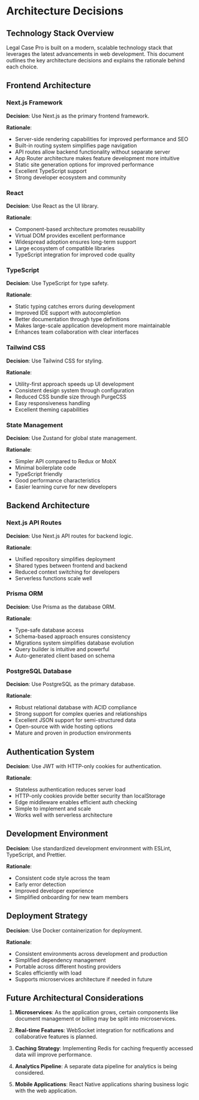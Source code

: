 # Architecture Decisions

## Technology Stack Overview

Legal Case Pro is built on a modern, scalable technology stack that leverages the latest advancements in web development. This document outlines the key architecture decisions and explains the rationale behind each choice.

## Frontend Architecture

### Next.js Framework

**Decision**: Use Next.js as the primary frontend framework.

**Rationale**:
- Server-side rendering capabilities for improved performance and SEO
- Built-in routing system simplifies page navigation
- API routes allow backend functionality without separate server
- App Router architecture makes feature development more intuitive
- Static site generation options for improved performance
- Excellent TypeScript support
- Strong developer ecosystem and community

### React

**Decision**: Use React as the UI library.

**Rationale**:
- Component-based architecture promotes reusability
- Virtual DOM provides excellent performance
- Widespread adoption ensures long-term support
- Large ecosystem of compatible libraries
- TypeScript integration for improved code quality

### TypeScript

**Decision**: Use TypeScript for type safety.

**Rationale**:
- Static typing catches errors during development
- Improved IDE support with autocompletion
- Better documentation through type definitions
- Makes large-scale application development more maintainable
- Enhances team collaboration with clear interfaces

### Tailwind CSS

**Decision**: Use Tailwind CSS for styling.

**Rationale**:
- Utility-first approach speeds up UI development
- Consistent design system through configuration
- Reduced CSS bundle size through PurgeCSS
- Easy responsiveness handling
- Excellent theming capabilities

### State Management

**Decision**: Use Zustand for global state management.

**Rationale**:
- Simpler API compared to Redux or MobX
- Minimal boilerplate code
- TypeScript friendly
- Good performance characteristics
- Easier learning curve for new developers

## Backend Architecture

### Next.js API Routes

**Decision**: Use Next.js API routes for backend logic.

**Rationale**:
- Unified repository simplifies deployment
- Shared types between frontend and backend
- Reduced context switching for developers
- Serverless functions scale well

### Prisma ORM

**Decision**: Use Prisma as the database ORM.

**Rationale**:
- Type-safe database access
- Schema-based approach ensures consistency
- Migrations system simplifies database evolution
- Query builder is intuitive and powerful
- Auto-generated client based on schema

### PostgreSQL Database

**Decision**: Use PostgreSQL as the primary database.

**Rationale**:
- Robust relational database with ACID compliance
- Strong support for complex queries and relationships
- Excellent JSON support for semi-structured data
- Open-source with wide hosting options
- Mature and proven in production environments

## Authentication System

**Decision**: Use JWT with HTTP-only cookies for authentication.

**Rationale**:
- Stateless authentication reduces server load
- HTTP-only cookies provide better security than localStorage
- Edge middleware enables efficient auth checking
- Simple to implement and scale
- Works well with serverless architecture

## Development Environment

**Decision**: Use standardized development environment with ESLint, TypeScript, and Prettier.

**Rationale**:
- Consistent code style across the team
- Early error detection
- Improved developer experience
- Simplified onboarding for new team members

## Deployment Strategy

**Decision**: Use Docker containerization for deployment.

**Rationale**:
- Consistent environments across development and production
- Simplified dependency management
- Portable across different hosting providers
- Scales efficiently with load
- Supports microservices architecture if needed in future

## Future Architectural Considerations

1. **Microservices**: As the application grows, certain components like document management or billing may be split into microservices.

2. **Real-time Features**: WebSocket integration for notifications and collaborative features is planned.

3. **Caching Strategy**: Implementing Redis for caching frequently accessed data will improve performance.

4. **Analytics Pipeline**: A separate data pipeline for analytics is being considered.

5. **Mobile Applications**: React Native applications sharing business logic with the web application.
